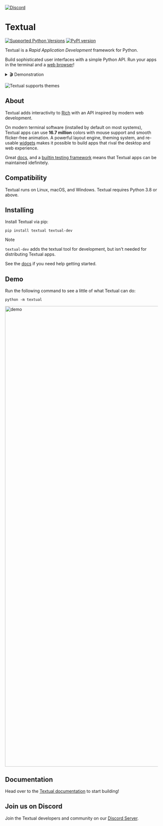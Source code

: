 
[![Discord](https://img.shields.io/discord/1026214085173461072)](https://discord.gg/Enf6Z3qhVr)

# Textual

[![Supported Python Versions](https://img.shields.io/pypi/pyversions/textual/0.87.1)](https://pypi.org/project/rich/) [![PyPI version](https://badge.fury.io/py/rich.svg)](https://badge.fury.io/py/textual)

Textual is a *Rapid Application Development* framework for Python.

Build sophisticated user interfaces with a simple Python API. Run your apps in the terminal and a [web browser](https://github.com/Textualize/textual-web)!


<details>
  <summary> 🎬 Demonstration </summary>
  <hr>

A quick run through of some Textual features.


https://github.com/user-attachments/assets/71afec49-fe89-4e8d-a8cf-148fa2601362


 </details>


![Textual supports themes](https://github.com/user-attachments/assets/3de1a991-1154-48b4-b547-21f98509f8c4)


## About

Textual adds interactivity to [Rich](https://github.com/Textualize/rich) with an API inspired by modern web development.

On modern terminal software (installed by default on most systems), Textual apps can use **16.7 million** colors with mouse support and smooth flicker-free animation. A powerful layout engine, theming system, and re-usable [widgets](https://textual.textualize.io/widget_gallery/) makes it possible to build apps that rival the desktop and web experience.

Great [docs](https://textual.textualize.io/), and a [builtin testing framework](https://textual.textualize.io/guide/testing/) means that Textual apps can be maintained idefinitely.

## Compatibility

Textual runs on Linux, macOS, and Windows. Textual requires Python 3.8 or above.

## Installing

Install Textual via pip:

```
pip install textual textual-dev
```

> [!NOTE]  
> `textual-dev` adds the textual tool for development, but isn't needed for distributing Textual apps. 


See the [docs](https://textual.textualize.io/getting_started/) if you need help getting started.

## Demo

Run the following command to see a little of what Textual can do:

```
python -m textual
```

<img width="1514" alt="demo" src="https://github.com/user-attachments/assets/5bd9a7e9-fcc5-48b2-b27d-a7f050e2dd63">

## Documentation

Head over to the [Textual documentation](http://textual.textualize.io/) to start building!

## Join us on Discord

Join the Textual developers and community on our [Discord Server](https://discord.gg/Enf6Z3qhVr).
